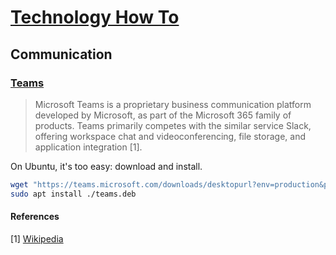 # [Technology How To](/readme.md)

## Communication

### [Teams](/teams.md)

> Microsoft Teams is a proprietary business communication platform developed by Microsoft, as part of the Microsoft 365 family of products.
Teams primarily competes with the similar service Slack, offering workspace chat and videoconferencing, file storage, and application integration [1].

On Ubuntu, it's too easy: download and install.

```sh
wget "https://teams.microsoft.com/downloads/desktopurl?env=production&plat=linux&arch=x64&download=true&linuxArchiveType=deb" -O teams.deb
sudo apt install ./teams.deb
```

#### References

[1] [Wikipedia](https://en.wikipedia.org/wiki/Microsoft_Teams)
